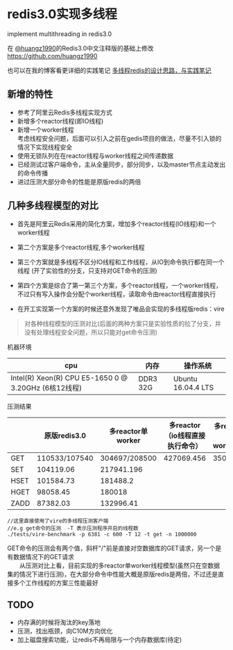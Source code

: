 
# redis3.0实现多线程
implement multithreading in redis3.0

在 [@huangz1990](https://github.com/huangz1990)的Redis3.0中文注释版的基础上修改 https://github.com/huangz1990

也可以在我的博客看更详细的实践笔记 [多线程redis的设计思路，与实践笔记](http://onceme.me/post/redis-multithreading-implement/)
## 新增的特性

* 参考了阿里云Redis多线程实现方式
* 新增多个reactor线程(即IO线程)
* 新增一个worker线程  
    考虑线程安全问题，后面可以引入之前在gedis项目的做法，尽量不引入锁的情况下实现线程安全
* 使用无锁队列在在reactor线程与worker线程之间传递数据    
* 已经测试过客户端命令，主从全量同步，部分同步，以及master节点主动发出的命令传播
* 进过压测大部分命令的性能是原版redis的两倍

## 几种多线程模型的对比
* 首先是阿里云Redis采用的简化方案，增加多个reactor线程(IO线程)和一个worker线程  
  
* 第二个方案是多个reactor线程,多个worker线程  

* 第三个方案就是多线程不区分IO线程和工作线程，从IO到命令执行都在同一个线程  (开了实验性的分支，只支持对GET命令的压测)
  
* 第四个方案是综合了第一第三个方案，多个reactor线程，一个worker线程，不过只有写入操作会分配个worker线程，读取命令由reactor线程直接执行
  
* 在开工实现第一个方案的时候还意外发现了唯品会实现的多线程版redis：vire


> 对各种线程模型的压测对比(后面的两种方案只是实验性质的拉了分支，并没有处理线程安全问题，所以只能对get命令压测)

机器环境

|cpu     |  内存   | 操作系统 |
| ------ | ------ | ------|
| Intel(R) Xeon(R) CPU E5-1650 0 @ 3.20GHz (6核12线程) | DDR3 32G|Ubuntu 16.04.4 LTS|

压测结果

|        | 原版redis3.0   | 多reactor单worker |多reactor（io线程直接执行命令）|多reactor多worker(*)|
| ------ | ------        | ------             | ------ | ------ |
| GET    | 110533/107540 | 304697/208500 |   427069.456|  350202.9|
| SET    | 104119.06   | 217941.196 | | | |
| HSET    | 101584.73   | 181488.2 | | | |
| HGET    | 98058.45   | 180018 | | | |
| ZADD    | 87382.03   | 132996.41 | | | |

```
//这里直接使用了vire的多线程压测客户端
//e.g get命令的压测  -T 表示压测程序开启的线程数
./tests/vire-benchmark -p 6381 -c 600 -T 12 -t get -n 1000000
```
GET命令的压测会有两个值，斜杆"/"前是直接对空数据库的GET请求，另一个是有数据情况下的GET请求  
&emsp;&emsp;从压测对比上看，目前实现的多reactor单worker线程模型(虽然只在空数据集的情况下进行压测)，在大部分命令中性能大概是原版redis是两倍，不过还是直接多个工作线程的方案三性能最好   


## TODO

* 内存满的时候将淘汰的key落地
* 压测，找出瓶颈，向C10M方向优化
* 加上磁盘搜索功能，让redis不再局限与一个内存数据库(待定)